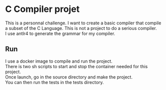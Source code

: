# C Compiler projet

This is a personnal challenge. I want to create a basic compiler that compile a subset of the C Language. This is not a project to do a serious compiler.  
I use antlr4 to generate the grammar for my compiler.  

## Run

I use a docker image to compile and run the project.  
There is two sh scripts to start and stop the container needed for this project.  
Once launch, go in the source directory and make the project.  
You can then run the tests in the tests directory.